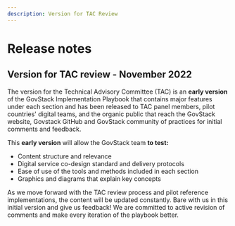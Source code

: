 ```yaml
---
description: Version for TAC Review
---
```


# Release notes

## Version for TAC review - November 2022

The version for the Technical Advisory Committee (TAC) is an **early version** of the GovStack Implementation Playbook that contains major features under each section and has been released to TAC panel members, pilot countries' digital teams, and the organic public that reach the GovStack website, Govstack GitHub and GovStack community of practices for initial comments and feedback.&#x20;

This **early version** will allow the GovStack team **to test:**&#x20;

* Content structure and relevance
* Digital service co-design standard and delivery protocols
* Ease of use of the tools and methods included in each section
* Graphics and diagrams that explain key concepts&#x20;

As we move forward with the TAC review process and pilot reference implementations, the content will be updated constantly. Bare with us in this initial version and give us feedback! We are committed to active revision of comments and make every iteration of the playbook better.&#x20;





##

